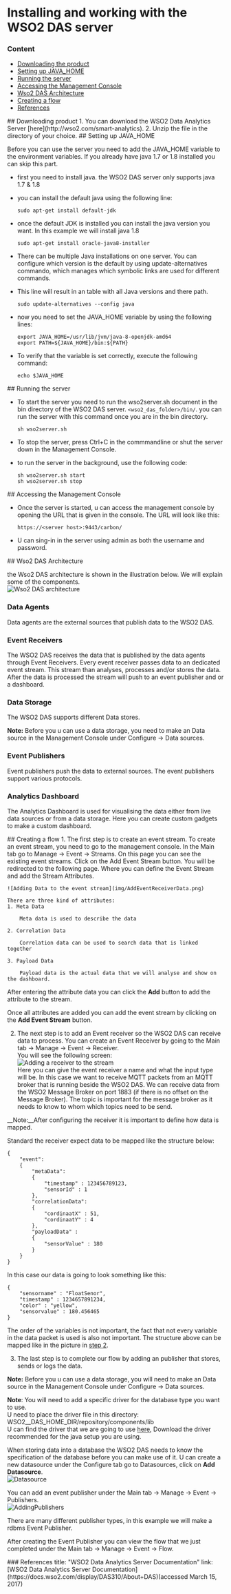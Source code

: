 
# Installing and working with the WSO2 DAS server

### Content  
* [Downloading the product](#download)
* [Setting up JAVA_HOME](#settingup)
* [Running the server](#running)
* [Accessing the Management Console](#accessing)
* [Wso2 DAS Architecture](#architecture)
* [Creating a flow](#flow)
* [References](#references)

<a name="download"/>
## Downloading product
1. You can download the WSO2 Data Analytics Server [here](http://wso2.com/smart-analytics).
2. Unzip the file in the directory of your choice.

<a name="settingup"/>
## Setting up JAVA_HOME

Before you can use the server you need to add the JAVA_HOME variable to the environment variables. If you already have java 1.7 or 1.8 installed you can skip this part.

 * first you need to install java. the WSO2 DAS server only supports java 1.7 & 1.8
 * you can install the default java using the following line:  

 	```sudo apt-get install default-jdk```
 * once the default JDK is installed you can install the java version you want.
 In this example we will install  java 1.8  

 	```sudo apt-get install oracle-java8-installer```  

 * There can be multiple Java installations on one server. You can configure which version is the default by using update-alternatives commando, which manages which symbolic links are used for different commands.
 * This line will result in an table with all Java versions and there path. 

 	```sudo update-alternatives --config java```
 * now you need to set the JAVA_HOME variable by using the following lines:

    ```
    export JAVA_HOME=/usr/lib/jvm/java-8-openjdk-amd64
    export PATH=${JAVA_HOME}/bin:${PATH}
    ```  

 * To verify that the variable is set correctly, execute the following command:  
 		
 	```echo $JAVA_HOME```

<a name="running"/>
## Running the server 

* To start the server you need to run the wso2server.sh document in the bin directory of the WSO2 DAS server. ```<wso2_das_folder>/bin/```. you can run the server with this command once you are in the bin directory.

	```
	sh wso2server.sh
	```

* To stop the server, press Ctrl+C in the commmandline or shut the server down in the Management Console.
* to run the server in the background, use the following code:  

	```
	sh wso2server.sh start  
	sh wso2server.sh stop
	```

<a name="accessing"/>
## Accessing the Management Console

* Once the server is started, u can access the management console by opening the URL that is given in the console. The URL will look like this:

	```https://<server host>:9443/carbon/```
    
    
* U can sing-in in the server using admin as both the username and password.

<a name="architecture"/>
## Wso2 DAS Architecture

the Wso2 DAS architecture is shown in the illustration below. We will explain some of the components.  
![Wso2 DAS architecture](img/WSO2_DAS_Architecture.png)  
### Data Agents
Data agents are the external sources that publish data to the WSO2 DAS. 

### Event Receivers
The WSO2 DAS receives the data that is published by the data agents through Event Receivers. Every event receiver passes data to an dedicated event stream. This stream than analyses, processes and/or stores the data. After the data is processed the stream will push to an event publisher and or a dashboard.

### Data Storage
The WSO2 DAS supports different Data stores.
>  
__Note:__ Before you u can use a data storage, you need to make an Data source in the Management Console under Configure → Data sources.
>

### Event Publishers
Event publishers push the data to external sources. The event publishers support various protocols. 

### Analytics Dashboard
The Analytics Dashboard is used for visualising the data either from live data sources or from a data storage. Here you can create custom gadgets to make a custom dashboard.

<a name="flow"/>
## Creating a flow  
1. The first step is to create an event stream. To create an event stream, you need to go to the management console. In the Main tab go to Manage → Event → Streams. On this page you can see the existing event streams. Click on the Add Event Stream button. You will be redirected to the following page. Where you can define the Event Stream and add the Stream Attributes.

	![Adding Data to the event stream](img/AddEventReceiverData.png)  

	There are three kind of attributes:
	1. Meta Data 

		Meta data is used to describe the data

	2. Correlation Data  

		Correlation data can be used to search data that is linked together 

	3. Payload Data

		Payload data is the actual data that we will analyse and show on the dashboard.

>  
After entering the attribute data you can click the __Add__ button to add the attribute to the stream.  
>  

Once all attributes are added you can add the event stream by clicking on the __Add Event Stream__ button.  

<a name="steptwo"/>  

2. The next step is to add an Event receiver so the WSO2 DAS can receive data to process. You can create an Event Receiver by going to the Main tab → Manage → Event → Receiver.  
	You will see the following screen:  
	![Adding a receiver to the stream](img/EventReceiver.png)  
	Here you can give the event receiver a name and what the input type will be. In this case we want to receive MQTT packets from an MQTT broker that is running beside the WSO2 DAS. We can receive data from the WSO2 Message Broker on port 1883 (if there is no offset on the Message Broker). The topic is important for the message broker as it needs to know to whom which topics need to be send.  
  
>  
__Note:__After configuring the receiver it is important to define how data is mapped.
>  

Standard the receiver expect data to be mapped like the structure below:

```
{
	"event":
	{
		"metaData":
		{
			"timestamp" : 123456789123,
			"sensorId" : 1
		},
		"correlationData":
		{
			"cordinaatX" : 51,
			"cordinaatY" : 4
		}, 
		"payloadData" : 
		{
			"sensorValue" : 180
		}
	}
}
```  
In this case our data is going to look something like this:  
```
{
	"sensorname" : "FloatSenor",
	"timestamp" : 1234657891234,
	"color" : "yellow",
	"sensorvalue" : 180.456465
}
```  
The order of the variables is not important, the fact that not every variable in the data packet is used is also not important. The structure above can be mapped like in the picture in [step 2](#steptwo).

3. The last step is to complete our flow by adding an publisher that stores, sends or logs the data.  
>  
__Note:__ Before you u can use a data storage, you will need to make an Data source in the Management Console under Configure → Data sources.
>

>  
__Note__: You will need to add a specific driver for the database type  you want to use.  
U need to place the driver file in this directory: WSO2__DAS_HOME_DIR/repository/components/lib  
U can find the driver that we are going to use [here](https://jdbc.postgresql.org/download.html), Download the driver recommended for the java setup you are using.
>  

When storing data into a database the WSO2 DAS needs to know the specification of the database before you can make use of it. U can create a new datasource under the Configure tab go to Datasources, click on __Add Datasource__.  
![Datasource](img/Datasource.png)  

You can add an event publisher under the Main tab → Manage → Event → Publishers.  
![AddingPublishers](img/EventPublisherDatabase.png)  

There are many different publisher types, in this example we will make a rdbms Event Publisher.


After creating the Event Publisher you can view the flow that we just completed under the Main tab → Manage → Event → Flow.

<a name="references"/>
### References
title: "WSO2 Data Analytics Server Documentation"  
link: [WSO2 Data Analytics Server Documentation](https://docs.wso2.com/display/DAS310/About+DAS)(accessed March 15, 2017)
